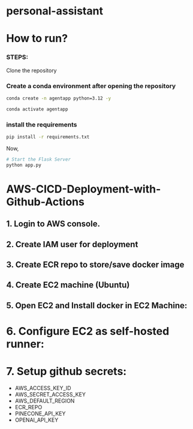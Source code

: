 # personal-assistant

# How to run?

### STEPS:

Clone the repository

### Create a conda environment after opening the repository

```bash
conda create -n agentapp python=3.12 -y
```

```bash
conda activate agentapp
```

### install the requirements

```bash
pip install -r requirements.txt
```

Now,

```bash
# Start the Flask Server
python app.py
```

# AWS-CICD-Deployment-with-Github-Actions

## 1. Login to AWS console.

## 2. Create IAM user for deployment

## 3. Create ECR repo to store/save docker image

## 4. Create EC2 machine (Ubuntu)

## 5. Open EC2 and Install docker in EC2 Machine:

# 6. Configure EC2 as self-hosted runner:

# 7. Setup github secrets:

-   AWS_ACCESS_KEY_ID
-   AWS_SECRET_ACCESS_KEY
-   AWS_DEFAULT_REGION
-   ECR_REPO
-   PINECONE_API_KEY
-   OPENAI_API_KEY
